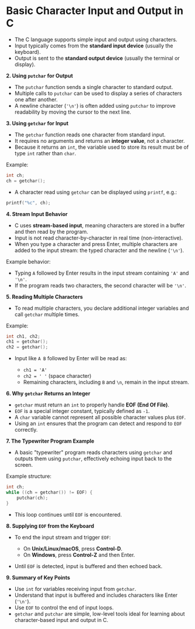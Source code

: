 
# **Basic Character Input and Output in C**

* The C language supports simple input and output using characters.
* Input typically comes from the **standard input device** (usually the keyboard).
* Output is sent to the **standard output device** (usually the terminal or display).

**2. Using `putchar` for Output**

* The `putchar` function sends a single character to standard output.
* Multiple calls to `putchar` can be used to display a series of characters one after another.
* A newline character (`'\n'`) is often added using `putchar` to improve readability by moving the cursor to the next line.

**3. Using `getchar` for Input**

* The `getchar` function reads one character from standard input.
* It requires no arguments and returns an **integer value**, not a character.
* Because it returns an `int`, the variable used to store its result must be of type `int` rather than `char`.

Example:

```c
int ch;
ch = getchar();
```

* A character read using `getchar` can be displayed using `printf`, e.g.:

```c
printf("%c", ch);
```

**4. Stream Input Behavior**

* C uses **stream-based input**, meaning characters are stored in a buffer and then read by the program.
* Input is not read character-by-character in real time (non-interactive).
* When you type a character and press Enter, multiple characters are added to the input stream: the typed character and the newline (`'\n'`).

Example behavior:

* Typing `A` followed by Enter results in the input stream containing `'A'` and `'\n'`.
* If the program reads two characters, the second character will be `'\n'`.

**5. Reading Multiple Characters**

* To read multiple characters, you declare additional integer variables and call `getchar` multiple times.

Example:

```c
int ch1, ch2;
ch1 = getchar();
ch2 = getchar();
```

* Input like `A B` followed by Enter will be read as:

  * `ch1 = 'A'`
  * `ch2 = ' '` (space character)
  * Remaining characters, including `B` and `\n`, remain in the input stream.

**6. Why `getchar` Returns an Integer**

* `getchar` must return an `int` to properly handle **EOF (End Of File)**.
* `EOF` is a special integer constant, typically defined as `-1`.
* A `char` variable cannot represent all possible character values plus `EOF`.
* Using an `int` ensures that the program can detect and respond to `EOF` correctly.

**7. The Typewriter Program Example**

* A basic "typewriter" program reads characters using `getchar` and outputs them using `putchar`, effectively echoing input back to the screen.

Example structure:

```c
int ch;
while ((ch = getchar()) != EOF) {
    putchar(ch);
}
```

* This loop continues until `EOF` is encountered.

**8. Supplying `EOF` from the Keyboard**

* To end the input stream and trigger `EOF`:

  * On **Unix/Linux/macOS**, press **Control-D**.
  * On **Windows**, press **Control-Z** and then Enter.
* Until `EOF` is detected, input is buffered and then echoed back.

**9. Summary of Key Points**

* Use `int` for variables receiving input from `getchar`.
* Understand that input is buffered and includes characters like Enter (`'\n'`).
* Use `EOF` to control the end of input loops.
* `getchar` and `putchar` are simple, low-level tools ideal for learning about character-based input and output in C.
